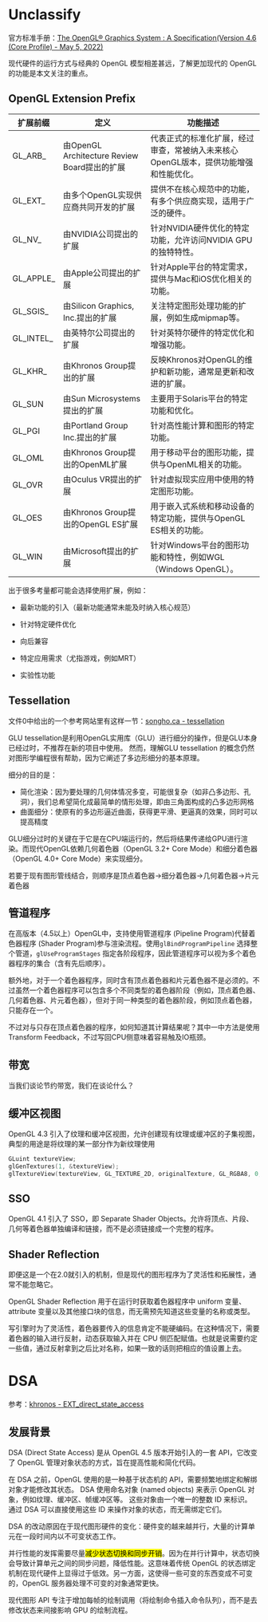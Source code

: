 # Unclassify

官方标准手册：[The OpenGL® Graphics System : A Specification(Version 4.6 (Core Profile) - May 5, 2022)](https://registry.khronos.org/OpenGL/specs/gl/glspec46.core.pdf)

现代硬件的运行方式与经典的 OpenGL 模型相差甚远，了解更加现代的 OpenGL 的功能是本文关注的重点。

## OpenGL Extension Prefix

| 扩展前缀      | 定义                                     | 功能描述                                          |
| --------- | -------------------------------------- | --------------------------------------------- |
| GL_ARB_   | 由OpenGL Architecture Review Board提出的扩展 | 代表正式的标准化扩展，经过审查，常被纳入未来核心OpenGL版本，提供功能增强和性能优化。 |
| GL_EXT_   | 由多个OpenGL实现供应商共同开发的扩展                  | 提供不在核心规范中的功能，有多个供应商实现，适用于广泛的硬件。               |
| GL_NV_    | 由NVIDIA公司提出的扩展                         | 针对NVIDIA硬件优化的特定功能，允许访问NVIDIA GPU的独特特性。        |
| GL_APPLE_ | 由Apple公司提出的扩展                          | 针对Apple平台的特定需求，提供与Mac和iOS优化相关的功能。             |
| GL_SGIS_  | 由Silicon Graphics, Inc.提出的扩展           | 关注特定图形处理功能的扩展，例如生成mipmap等。                    |
| GL_INTEL_ | 由英特尔公司提出的扩展                            | 针对英特尔硬件的特定优化和增强功能。                            |
| GL_KHR_   | 由Khronos Group提出的扩展                    | 反映Khronos对OpenGL的维护和新功能，通常是更新和改进的扩展。          |
| GL_SUN    | 由Sun Microsystems提出的扩展                 | 主要用于Solaris平台的特定功能和优化。                        |
| GL_PGI    | 由Portland Group Inc.提出的扩展              | 针对高性能计算和图形的特定功能。                              |
| GL_OML    | 由Khronos Group提出的OpenML扩展              | 用于移动平台的图形功能，提供与OpenML相关的功能。                   |
| GL_OVR    | 由Oculus VR提出的扩展                        | 针对虚拟现实应用中使用的特定图形功能。                           |
| GL_OES    | 由Khronos Group提出的OpenGL ES扩展           | 用于嵌入式系统和移动设备的特定功能，提供与OpenGL ES相关的功能。          |
| GL_WIN    | 由Microsoft提出的扩展                        | 针对Windows平台的图形功能和特性，例如WGL（Windows OpenGL）。    |

出于很多考量都可能会选择使用扩展，例如：

- 最新功能的引入（最新功能通常未能及时纳入核心规范）

- 针对特定硬件优化

- 向后兼容

- 特定应用需求（尤指游戏，例如MRT）

- 实验性功能

## Tessellation

文件0中给出的一个参考网站里有这样一节：[songho.ca - tessellation](https://www.songho.ca/opengl/files/tessellation.zip)

GLU tessellation是利用OpenGL实用库（GLU）进行细分的操作，但是GLU本身已经过时，不推荐在新的项目中使用。 然而，理解GLU tessellation 的概念仍然对图形学编程很有帮助，因为它阐述了多边形细分的基本原理。

细分的目的是：

- 简化渲染：因为要处理的几何体情况多变，可能很复杂（如非凸多边形、孔洞），我们总希望简化成最简单的情形处理，即由三角面构成的凸多边形网格
- 曲面细分：使原有的多边形逼近曲面，获得更平滑、更逼真的效果，同时可以提高精度

GLU细分过时的关键在于它是在CPU端运行的，然后将结果传递给GPU进行渲染。而现代OpenGL依赖几何着色器（OpenGL 3.2+ Core Mode）和细分着色器（OpenGL 4.0+ Core Mode）来实现细分。

若要于现有图形管线结合，则顺序是顶点着色器->细分着色器->几何着色器->片元着色器

## 管道程序

在高版本（4.5以上）OpenGL中，支持使用管道程序 (Pipeline Program)代替着色器程序 (Shader Program)参与渲染流程。使用`glBindProgramPipeline` 选择整个管道，`glUseProgramStages` 指定各阶段程序，因此管道程序可以视为多个着色器程序的集合（含有先后顺序）。

额外地，对于一个着色器程序，同时含有顶点着色器和片元着色器不是必须的。不过虽然一个着色器程序可以包含多个不同类型的着色器阶段（例如，顶点着色器、几何着色器、片元着色器），但对于同一种类型的着色器阶段，例如顶点着色器，只能存在一个。

不过对与只存在顶点着色器的程序，如何知道其计算结果呢？其中一中方法是使用Transform Feedback，不过写回CPU侧意味着容易触及IO瓶颈。

## 带宽

当我们谈论节约带宽，我们在谈论什么？

## 缓冲区视图

OpenGL 4.3 引入了纹理和缓冲区视图，允许创建现有纹理或缓冲区的子集视图，典型的用途是将纹理的某一部分作为新纹理使用

```cpp
GLuint textureView;
glGenTextures(1, &textureView);
glTextureView(textureView, GL_TEXTURE_2D, originalTexture, GL_RGBA8, 0, 1, 0, 1);
```

## SSO

OpenGL 4.1 引入了 SSO，即 Separate Shader Objects。允许将顶点、片段、几何等着色器单独编译和链接，而不是必须链接成一个完整的程序。

## Shader Reflection

即便这是一个在2.0就引入的机制，但是现代的图形程序为了灵活性和拓展性，通常不能忽略它。

OpenGL Shader Reflection 用于在运行时获取着色器程序中 uniform 变量、attribute 变量以及其他接口块的信息，而无需预先知道这些变量的名称或类型。

写引擎时为了灵活性，着色器要传入的信息肯定不能硬编码。在这种情况下，需要着色器的输入进行反射，动态获取输入并在 CPU 侧匹配赋值。也就是说需要约定一些值，通过反射拿到之后比对名称，如果一致的话则把相应的值设置上去。

# DSA

参考：[khronos - EXT_direct_state_access](https://registry.khronos.org/OpenGL/extensions/EXT/EXT_direct_state_access.txt)

## 发展背景

DSA (Direct State Access) 是从 OpenGL 4.5 版本开始引入的一套 API，它改变了 OpenGL 管理对象状态的方式，旨在提高性能和简化代码。

在 DSA 之前，OpenGL 使用的是一种基于状态机的 API，需要频繁地绑定和解绑对象才能修改其状态。 DSA 使用命名对象 (named objects) 来表示 OpenGL 对象，例如纹理、缓冲区、帧缓冲区等。 这些对象由一个唯一的整数 ID 来标识。 通过 DSA 可以直接使用这些 ID 来操作对象的状态，而无需绑定它们。

DSA 的改动原因在于现代图形硬件的变化：硬件变的越来越并行，大量的计算单元在一段时间内以不可变状态工作。

并行性能的发挥需要尽量<mark>减少状态切换和同步开销</mark>。因为在并行计算中，状态切换会导致计算单元之间的同步问题，降低性能。这意味着传统 OpenGL 的状态绑定机制在现代硬件上显得过于低效。另一方面，这使得一些可变的东西变成不可变的，OpenGL 服务器处理不可变的对象通常更快。

现代图形 API 专注于增加每帧的绘制调用（将绘制命令插入命令队列），而不是去修改状态来间接影响 GPU 的绘制流程。

# 